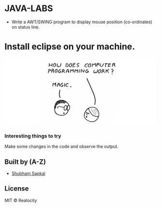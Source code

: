 # JAVA-LABS

- Write a AWT/SWING program to display mouse position (co-ordinates) on status line.




# Install eclipse on your machine.

![Intro User Image](https://github.com/Realocity/JAVA_Practical/blob/main/assets/intro.png)

### Interesting things to try

Make some changes in the code and observe the output.

## Built by (A-Z)

- [Shubham Sapkal](https://github.com/Realocity)

## License

MIT © Realocity
